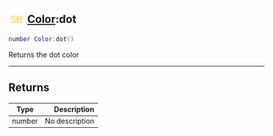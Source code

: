 ## <img src="../../.gitbook/assets/shared.png" width="32" height="32" /> [Color](../color/README.md):dot

```lua
number Color:dot()
```

Returns the dot color

------
## Returns

| Type   | Description |
| ------ | ----------: |
| number | No description |

